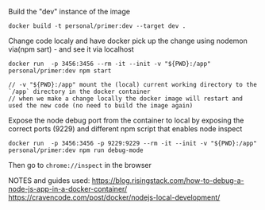 

Build the "dev" instance of the image
```
docker build -t personal/primer:dev --target dev .
```

Change code localy and have docker pick up the change using nodemon via(npm sart) - and see it via localhost
```
docker run  -p 3456:3456 --rm -it --init -v "${PWD}:/app" personal/primer:dev npm start

// -v "${PWD}:/app" mount the (local) current working directory to the `/app` directory in the docker container
// when we make a change locally the docker image will restart and used the new code (no need to build the image again)
```

Expose the node debug port from the container to local by exposing the correct ports (9229) and different npm script that enables node inspect
```
docker run  -p 3456:3456 -p 9229:9229 --rm -it --init -v "${PWD}:/app" personal/primer:dev npm run debug-mode
```
Then go to `chrome://inspect` in the browser


NOTES and guides used:
https://blog.risingstack.com/how-to-debug-a-node-js-app-in-a-docker-container/
https://cravencode.com/post/docker/nodejs-local-development/
